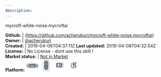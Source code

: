 ```yaml
---
description: 
---
```

mycroft-white-noise.mycroftai



**Github:** | (https://github.com/acherukuri/mycroft-white-noise.mycroftai)  
**Owner:** | [@acherukuri](https://github.com/acherukuri)  
**Created:** | 2019-04-06T04:37:11Z  **Last updated:** 2019-04-08T04:32:54Z  
**License:** | No License - dont use this skill !  
**Market status:** | [Not in Market](https://market.mycroft.ai/skill/)  
**Platform:**   ![](.gitbook/assets/mark-1-icon.png)  ![](.gitbook/assets/mark-2-icon.png)  ![](.gitbook/assets/picroft-icon.png)  ![](.gitbook/assets/kde.png)   
